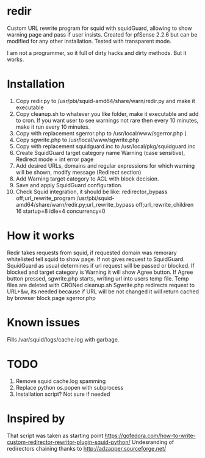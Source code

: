 # redir
Custom URL rewrite program for squid with squidGuard, allowing to show warning page and pass if user insists.
Created for pfSense 2.2.6 but can be modified for any other installation. Tested with transparent mode.

I am not a programmer, so it full of dirty hacks and dirty methods. But it works.

# Installation

1. Copy redir.py to /usr/pbi/squid-amd64/share/warn/redir.py and make it executable
2. Copy cleanup.sh to whatever you like folder, make it executable and add to cron. If you want user to see warnings not rare then every 10 minutes, make it run every 10 minutes.
3. Copy with replacement sgerror.php to /usr/local/www/sgerror.php (
4. Copy sgwrite.php to /usr/local/www/sgwrite.php 
5. Copy with replacement squidguard.inc to /usr/local/pkg/squidguard.inc
6. Create SquidGuard target category name Warning (case sensitive), Redirect mode = int error page
7. Add desired URLs, domains and regular expressions for which warning will be shown, modify message (Redirect section)
8. Add Warning target category to ACL with block decision. 
9. Save and apply SquidGuard configuration.
10. Check Squid integration, it should be like:
redirector_bypass off;url_rewrite_program /usr/pbi/squid-amd64/share/warn/redir.py;url_rewrite_bypass off;url_rewrite_children 16 startup=8 idle=4 concurrency=0

# How it works

Redir takes requests from squid, if requested domain was remorary whitelisted tell squid to show page.
If not gives request to SquidGuard. SquidGuard as usual determines if url request will be passed or blocked.
If blocked and target category is Warning it will show Agree button.
If Agree button pressed, sgwrite.php starts, writing url into users temp file. Temp files are deleted with CRONed cleanup.sh
Sgwrite.php redirects request to URL+&w, its needed because if URL will be not changed it will return cached by browser block page sgerror.php

# Known issues

Fills /var/squid/logs/cache.log with garbage. 

# TODO
1. Remove squid cache.log spamming
2. Replace python os.popen with subprocess
3. Installation script? Not sure if needed

# Inspired by
That script was taken as starting point
https://gofedora.com/how-to-write-custom-redirector-rewritor-plugin-squid-python/ 
Undesranding of redirectors chaining thanks to
http://adzapper.sourceforge.net/
